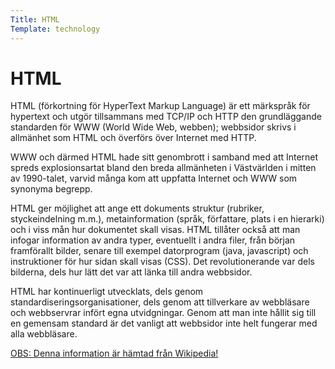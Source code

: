 ```yaml
---
Title: HTML
Template: technology
---
```



HTML
=========

HTML (förkortning för HyperText Markup Language) är ett märkspråk för hypertext och utgör tillsammans med TCP/IP och HTTP den grundläggande standarden för WWW (World Wide Web, webben); webbsidor skrivs i allmänhet som HTML och överförs över Internet med HTTP.

WWW och därmed HTML hade sitt genombrott i samband med att Internet spreds explosionsartat bland den breda allmänheten i Västvärlden i mitten av 1990-talet, varvid många kom att uppfatta Internet och WWW som synonyma begrepp.

HTML ger möjlighet att ange ett dokuments struktur (rubriker, styckeindelning m.m.), metainformation (språk, författare, plats i en hierarki) och i viss mån hur dokumentet skall visas. HTML tillåter också att man infogar information av andra typer, eventuellt i andra filer, från början framförallt bilder, senare till exempel datorprogram (java, javascript) och instruktioner för hur sidan skall visas (CSS). Det revolutionerande var dels bilderna, dels hur lätt det var att länka till andra webbsidor.

HTML har kontinuerligt utvecklats, dels genom standardiseringsorganisationer, dels genom att tillverkare av webbläsare och webbservrar infört egna utvidgningar. Genom att man inte hållit sig till en gemensam standard är det vanligt att webbsidor inte helt fungerar med alla webbläsare.

<ins>OBS: Denna information är hämtad från <a href="https://sv.wikipedia.org/wiki/HTML">Wikipedia</a>!</ins>

